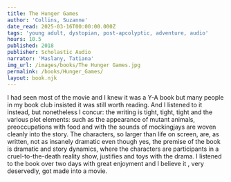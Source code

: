 ```yaml
---
title: The Hunger Games
author: 'Collins, Suzanne'
date_read: 2025-03-16T00:00:00.000Z
tags: 'young adult, dystopian, post-apcolyptic, adventure, audio'
hours: 10.5
published: 2018
publisher: Scholastic Audio
narrator: 'Maslany, Tatiana'
img_url: /images/books/The Hunger Games.jpg
permalink: /books/Hunger_Games/
layout: book.njk
---
```

I had seen most of the movie and I knew it was a Y-A book but many people in my book club insisted it was still worth reading.  And I listened to it instead, but nonetheless I concur: the writing is tight, tight, tight and the various plot elements: such as the appearance of mutant animals, preoccupations with food and with the sounds of mockingjays are woven cleanly into the story.  The characters, so larger than life on screen, are, as written, not as insanely dramatic even though yes, the premise of the book is dramatic and story dynamics, where the characters are participants in a cruel-to-the-death reality show, justifies and toys with the drama.  I listened to the book over two days with great enjoyment and I believe it , very deservedly, got made into a movie.

